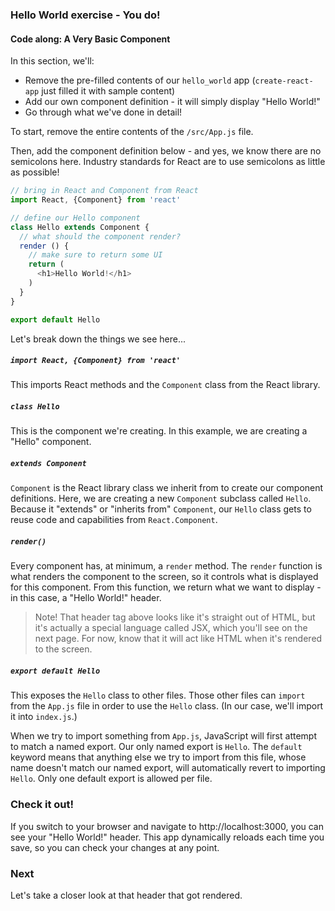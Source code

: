 ### Hello World exercise - You do!
#### Code along: A Very Basic Component

In this section, we'll:
- Remove the pre-filled contents of our `hello_world` app (`create-react-app` just filled it with sample content)
- Add our own component definition - it will simply display "Hello World!"
- Go through what we've done in detail!

To start, remove the entire contents of the `/src/App.js` file.

Then, add the component definition below - and yes, we know there are no semicolons here. Industry standards for React are to use semicolons as little as possible!

```js
// bring in React and Component from React
import React, {Component} from 'react'

// define our Hello component
class Hello extends Component {
  // what should the component render?
  render () {
    // make sure to return some UI
    return (
      <h1>Hello World!</h1>
    )
  }
}

export default Hello
```

Let's break down the things we see here...

##### `import React, {Component} from 'react'`
This imports React methods and the `Component` class from the React library.

##### `class Hello`
This is the component we're creating. In this example, we are creating a "Hello" component.

##### `extends Component`
`Component` is the React library class we inherit from to create our component definitions. Here, we are creating a new `Component` subclass called `Hello`.  Because it "extends" or "inherits from" `Component`, our `Hello` class gets to reuse code and capabilities from `React.Component`.

##### `render()`
Every component has, at minimum, a `render` method. The `render` function is what renders the component to the screen, so it controls what is displayed for this component. From this function, we return what we want to display - in this case, a "Hello World!" header.

> Note! That header tag above looks like it's straight out of HTML, but it's actually a special language called JSX, which you'll see on the next page. For now, know that it will act like HTML when it's rendered to the screen.

##### `export default Hello`
This exposes the `Hello` class to other files.  Those other files can `import` from the `App.js` file in order to use the `Hello` class.  (In our case, we'll import it into `index.js`.)


When we try to import something from `App.js`, JavaScript will first attempt to match a named export.  Our only named export is `Hello`.  The `default` keyword means that anything else we try to import from this file, whose name doesn't match our named export, will automatically revert to importing `Hello`. Only one default export is allowed per file.

### Check it out!

If you switch to your browser and navigate to http://localhost:3000, you can see your "Hello World!" header. This app dynamically reloads each time you save, so you can check your changes at any point.

### Next

Let's take a closer look at that header that got rendered.
